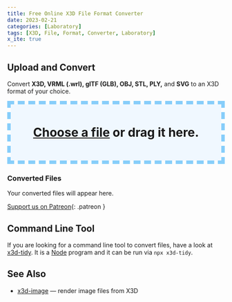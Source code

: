 ```yaml
---
title: Free Online X3D File Format Converter
date: 2023-02-21
categories: [Laboratory]
tags: [X3D, File, Format, Converter, Laboratory]
x_ite: true
---
```

<style>
#drop-zone {
  box-sizing: border-box;
  border: 8px dashed lightskyblue;
}

#drop-zone .center {
  padding: 3rem;
  text-align: center;
  font-size: 200%;
  font-weight: bold;
  margin: 0;
  background: aliceblue;
}

#convert-files,
#converting-files {
  display: none;
}

#drop-zone x3d-canvas,
#drop-zone input[type=file] {
  display: none;
}

#drop-zone a {
  border: none;
}

#drop-zone select {
  color: unset;
  position: relative;
  top: -6px;
}
</style>

<script defer src="https://cdn.jsdelivr.net/npm/file-saver@2.0.5/dist/FileSaver.min.js"></script>
<script type="module" src="/x_ite/assets/laboratory/x3d-file-converter/x3d-file-converter.mjs"></script>

## Upload and Convert

Convert **X3D, VRML (.wrl), glTF (GLB), OBJ, STL, PLY,** and **SVG** to an X3D format of your choice.

<div id="drop-zone">
  <p id="open-files" class="center">
    <a href="#">Choose a file</a> or drag it here.
    <input type="file" />
  </p>
  <p id="convert-files" class="center">
    <a href="#">Convert file to ...</a>
    <select>
      <option value="XML" selected>X3D XML Encoding</option>
      <option value="VRML">X3D VRML Encoding</option>
      <option value="JSON">X3D JSON Encoding</option>
      <option value="HTML">HTML Document</option>
    </select>
  </p>
  <p id="converting-files" class="center">Converting files ...</p>
</div>

### Converted Files

Your converted files will appear here.

<ul id="download-links"></ul>

[<i class="fa-solid fa-heart"></i> Support us on Patreon](https://patreon.com/X_ITE){: .patreon }

## Command Line Tool

If you are looking for a command line tool to convert files, have a look at [x3d-tidy](https://www.npmjs.com/package/x3d-tidy). It is a [Node](https://nodejs.org/) program and it can be run via `npx x3d-tidy`.

## See Also

* [x3d-image](https://www.npmjs.com/package/x3d-image) — render image files from X3D
